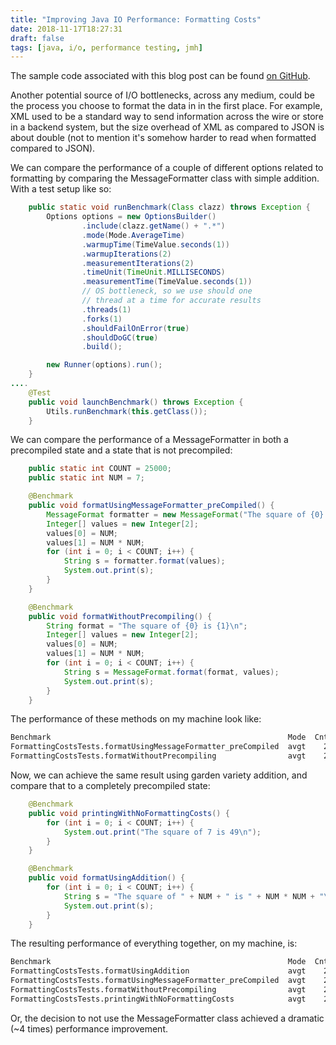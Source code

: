 ```yaml
---
title: "Improving Java IO Performance: Formatting Costs"
date: 2018-11-17T18:27:31
draft: false
tags: [java, i/o, performance testing, jmh]
---
```


The sample code associated with this blog post can be found [on GitHub](https://github.com/nfisher23/io-tuning).

Another potential source of I/O bottlenecks, across any medium, could be the process you choose to format the data in in the first place. For example, XML used to be a standard way to send information across the wire or store in a backend system, but the size overhead of XML as compared to JSON is about double (not to mention it's somehow harder to read when formatted compared to JSON).

We can compare the performance of a couple of different options related to formatting by comparing the MessageFormatter class with simple addition. With a test setup like so:

```java
    public static void runBenchmark(Class clazz) throws Exception {
        Options options = new OptionsBuilder()
                .include(clazz.getName() + ".*")
                .mode(Mode.AverageTime)
                .warmupTime(TimeValue.seconds(1))
                .warmupIterations(2)
                .measurementIterations(2)
                .timeUnit(TimeUnit.MILLISECONDS)
                .measurementTime(TimeValue.seconds(1))
                // OS bottleneck, so we use should one
                // thread at a time for accurate results
                .threads(1)
                .forks(1)
                .shouldFailOnError(true)
                .shouldDoGC(true)
                .build();

        new Runner(options).run();
    }
....
    @Test
    public void launchBenchmark() throws Exception {
        Utils.runBenchmark(this.getClass());
    }

```

We can compare the performance of a MessageFormatter in both a precompiled state and a state that is not precompiled:

```java
    public static int COUNT = 25000;
    public static int NUM = 7;

    @Benchmark
    public void formatUsingMessageFormatter_preCompiled() {
        MessageFormat formatter = new MessageFormat("The square of {0} is {1}\n");
        Integer[] values = new Integer[2];
        values[0] = NUM;
        values[1] = NUM * NUM;
        for (int i = 0; i < COUNT; i++) {
            String s = formatter.format(values);
            System.out.print(s);
        }
    }

    @Benchmark
    public void formatWithoutPrecompiling() {
        String format = "The square of {0} is {1}\n";
        Integer[] values = new Integer[2];
        values[0] = NUM;
        values[1] = NUM * NUM;
        for (int i = 0; i < COUNT; i++) {
            String s = MessageFormat.format(format, values);
            System.out.print(s);
        }
    }

```

The performance of these methods on my machine look like:

```bash
Benchmark                                                     Mode  Cnt    Score   Error  Units
FormattingCostsTests.formatUsingMessageFormatter_preCompiled  avgt    2  275.921          ms/op
FormattingCostsTests.formatWithoutPrecompiling                avgt    2  334.822          ms/op
```

Now, we can achieve the same result using garden variety addition, and compare that to a completely precompiled state:

```java
    @Benchmark
    public void printingWithNoFormattingCosts() {
        for (int i = 0; i < COUNT; i++) {
            System.out.print("The square of 7 is 49\n");
        }
    }

    @Benchmark
    public void formatUsingAddition() {
        for (int i = 0; i < COUNT; i++) {
            String s = "The square of " + NUM + " is " + NUM * NUM + "\n";
            System.out.print(s);
        }
    }

```

The resulting performance of everything together, on my machine, is:

```bash
Benchmark                                                     Mode  Cnt    Score   Error  Units
FormattingCostsTests.formatUsingAddition                      avgt    2   59.710          ms/op
FormattingCostsTests.formatUsingMessageFormatter_preCompiled  avgt    2  275.921          ms/op
FormattingCostsTests.formatWithoutPrecompiling                avgt    2  334.822          ms/op
FormattingCostsTests.printingWithNoFormattingCosts            avgt    2   57.381          ms/op
```

Or, the decision to not use the MessageFormatter class achieved a dramatic (~4 times) performance improvement.
